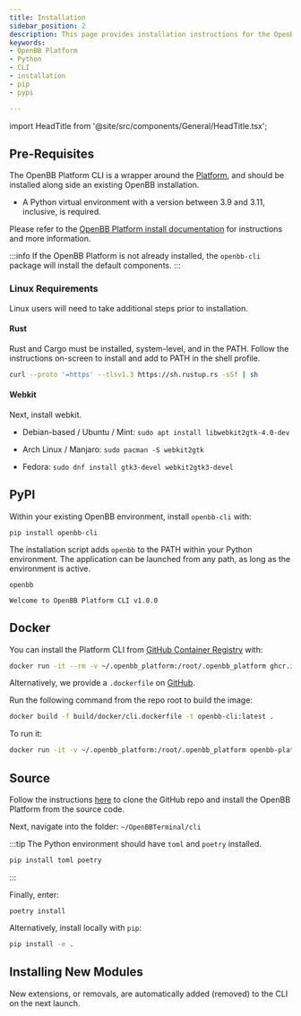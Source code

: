 ```yaml
---
title: Installation
sidebar_position: 2
description: This page provides installation instructions for the OpenBB Platform CLI.
keywords:
- OpenBB Platform
- Python
- CLI
- installation
- pip
- pypi

---
```


import HeadTitle from '@site/src/components/General/HeadTitle.tsx';

<HeadTitle title="Installation | OpenBB Platform CLI Docs" />

## Pre-Requisites

The OpenBB Platform CLI is a wrapper around the [Platform](/platform), and should be installed along side an existing OpenBB installation.

- A Python virtual environment with a version between 3.9 and 3.11, inclusive, is required.

Please refer to the [OpenBB Platform install documentation](/platform/installation) for instructions and more information.

:::info
If the OpenBB Platform is not already installed, the `openbb-cli` package  will install the default components.
:::

### Linux Requirements

Linux users will need to take additional steps prior to installation.

#### Rust

Rust and Cargo must be installed, system-level, and in the PATH. Follow the instructions on-screen to install and add to PATH in the shell profile.

```bash
curl --proto '=https' --tlsv1.3 https://sh.rustup.rs -sSf | sh
```

#### Webkit

Next, install webkit.

- Debian-based / Ubuntu / Mint: `sudo apt install libwebkit2gtk-4.0-dev`

- Arch Linux / Manjaro: `sudo pacman -S webkit2gtk`

- Fedora: `sudo dnf install gtk3-devel webkit2gtk3-devel`

## PyPI

Within your existing OpenBB environment, install `openbb-cli` with:

```console
pip install openbb-cli
```

The installation script adds `openbb` to the PATH within your Python environment. The application can be launched from any path, as long as the environment is active.

```console
openbb

Welcome to OpenBB Platform CLI v1.0.0
```

## Docker

You can install the Platform CLI from [GitHub Container Registry](https://github.com/orgs/OpenBB-finance/packages/container/package/openbb-cli) with:

```bash
docker run -it --rm -v ~/.openbb_platform:/root/.openbb_platform ghcr.io/openbb-finance/openbb-cli:latest
```

Alternatively, we provide a `.dockerfile` on [GitHub](https://github.com/OpenBB-finance/OpenBBTerminal).

Run the following command from the repo root to build the image:

```bash
docker build -f build/docker/cli.dockerfile -t openbb-cli:latest .
```

To run it:

```bash
docker run -it -v ~/.openbb_platform:/root/.openbb_platform openbb-platform:latest
```

## Source

Follow the instructions [here](/platform/installation#source) to clone the GitHub repo and install the OpenBB Platform from the source code.

Next, navigate into the folder: `~/OpenBBTerminal/cli`

:::tip
The Python environment should have `toml` and `poetry` installed.

```bash
pip install toml poetry
```
:::

Finally, enter:

```console
poetry install
```

Alternatively, install locally with `pip`:

```bash
pip install -e .
```

## Installing New Modules

New extensions, or removals, are automatically added (removed) to the CLI on the next launch.
